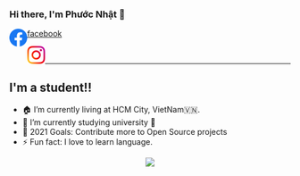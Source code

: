 ### Hi there, I'm Phước Nhật 👋

[facebook](https://www.facebook.com/PhuocNhatdeptraithongminhsiengnanghihi/)
<a href="https://www.facebook.com/PhuocNhatdeptraithongminhsiengnanghihi/">
    <img height="32" align="left" alt="Facebook" src="img/icons/facebook.svg" />
</a>          
 
<a href="https://www.instagram.com/doanphuocnhat020/">
    <img height="32" align="left" alt="Instagram" src="img/icons/instagram.png" />
</a>
<br>

---
## I'm a student!!
- 🏠   I’m currently living at HCM City, VietNam🇻🇳.
- 🌱   I’m currently studying university 🤣
- 🥅   2021 Goals: Contribute more to Open Source projects
- ⚡    Fun fact: I love to learn language.
<p align="center">
  <img width="300" src="https://media.giphy.com/media/jIgXf4hgbHCeKiXpvt/giphy.gif">
</p>
<!-- 

<p align="center">
<a href= "https://dev.to/ari_hacks"><img src="https://img.icons8.com/windows/32/000000/dev.png"/></a>
<a href= "https://twitter.com/ari_hacks"><img src="https://img.icons8.com/material-outlined/32/000000/twitter.png"/></a>
<a href= "https://ko-fi.com/ari_hacks"><img src="https://img.icons8.com/pastel-glyph/32/000000/like--v1.png"/></a>
</p> -->
